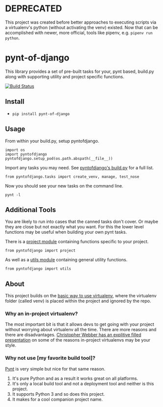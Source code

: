 # DEPRECATED
This project was created before better approaches to executing scripts via a virtualenv's python (without activating the venv) existed. Now that can be accomplished with newer, more official, tools like pipenv, e.g. `pipenv run python`.

# pynt-of-django
This library provides a set of pre-built tasks for your, pynt based, build.py along with supporting utility and project specific functions.

[![Build Status](https://travis-ci.org/WimpyAnalytics/pynt-of-django.svg?branch=master)](https://travis-ci.org/WimpyAnalytics/pynt-of-django)

## Install
* `pip install pynt-of-django`

## Usage
From within your build.py, setup pyntofdjango.

```
import os
import pyntofdjango
pyntofdjango.setup_pod(os.path.abspath(__file__))
```

Import any tasks you may need. See [pyntofdjango's build.py](https://github.com/WimpyAnalytics/pynt-of-django/blob/master/build.py) for a full list.
```
from pyntofdjango.tasks import create_venv, manage, test_nose
```

Now you should see your new tasks on the command line.
```
pynt -l
```

## Additional Tools
You are likely to run into cases that the canned tasks don't cover.
Or maybe they are close but not exactly what you want. 
For this the lower level functions may be useful when building your own pynt tasks.

There is a [project module](https://github.com/WimpyAnalytics/pynt-of-django/blob/master/pyntofdjango/project.py) containing functions specific to your project.

```
from pyntofdjango import project
```

As well as a [utils module](https://github.com/WimpyAnalytics/pynt-of-django/blob/master/pyntofdjango/utils.py) containing general utility functions.

```
from pyntofdjango import utils
```


## About
This project builds on the [basic way to use virtualenv](http://docs.python-guide.org/en/latest/dev/virtualenvs/#basic-usage), where the virtualenv folder (called venv) is placed within the project and ignored by the repo.

### Why an in-project virtualenv?
The most important bit is that it allows devs to get going with your project without worrying about virtualenv all the time. There are more reasons and there are disadvantages. [Christopher Webber has an explitive filled presentation](http://pyvideo.org/video/1870/in-project-virtualenvs) on some of the reasons in-project virtualenvs may be your style.

### Why not use [my favorite build tool]?
[Pynt](https://github.com/rags/pynt) is very simple but nice for that same reason.

1. It's pure Python and as a result it works great on all platforms.
2. It's only a local build tool and not a deployment tool and neither is this project.
3. It supports Python 3 and so does this project.
4. It makes for a cool companion project name.
